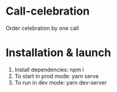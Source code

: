 # Call-celebration
Order celebration by one call

# Installation & launch
1) Install dependencies: npm i
2) To start in prod mode: yarn serve
3) To run in dev mode: yarn dev-server
